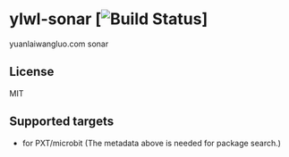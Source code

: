 # ylwl-sonar [![Build Status](https://api.travis-ci.org/ihuanglei/pxt-ylwl-sonar.svg?branch=master)]

yuanlaiwangluo.com sonar

## License
MIT

## Supported targets
* for PXT/microbit
(The metadata above is needed for package search.)


